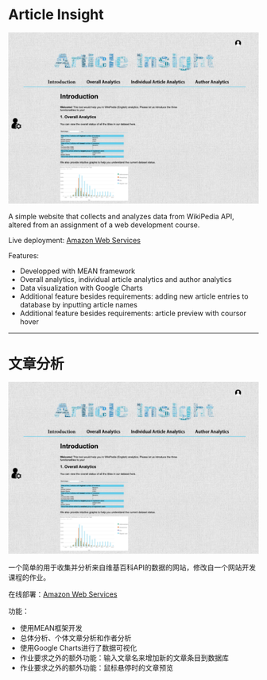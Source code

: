 # Article Insight

![title_img](misc/title_img.png)

A simple website that collects and analyzes data from WikiPedia API, altered from an assignment of a web development course.

Live deployment: [Amazon Web Services](http://ec2-54-252-170-213.ap-southeast-2.compute.amazonaws.com:3000/)

Features:
- Developped with MEAN framework
- Overall analytics, individual article analytics and author analytics
- Data visualization with Google Charts
- Additional feature besides requirements: adding new article entries to database by inputting article names
- Additional feature besides requirements: article preview with coursor hover

---

# 文章分析

![title_img](misc/title_img.png)

一个简单的用于收集并分析来自维基百科API的数据的网站，修改自一个网站开发课程的作业。

在线部署：[Amazon Web Services](http://ec2-54-252-170-213.ap-southeast-2.compute.amazonaws.com:3000/)

功能：
- 使用MEAN框架开发
- 总体分析、个体文章分析和作者分析
- 使用Google Charts进行了数据可视化
- 作业要求之外的额外功能：输入文章名来增加新的文章条目到数据库
- 作业要求之外的额外功能：鼠标悬停时的文章预览

